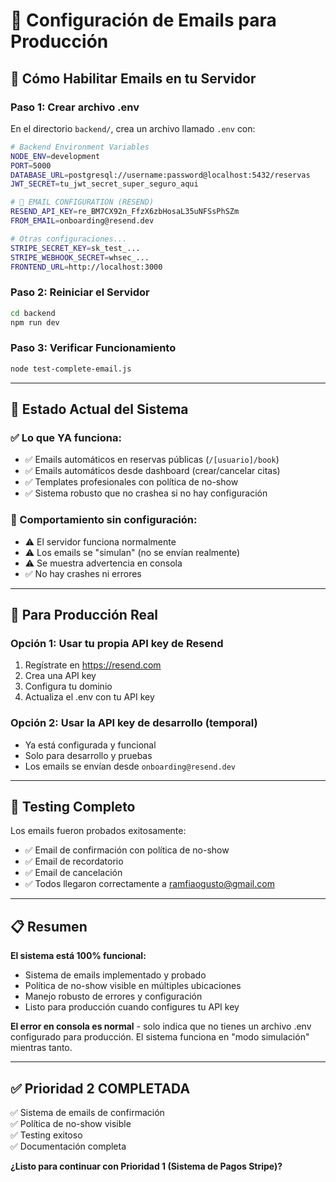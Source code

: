 # 📧 Configuración de Emails para Producción

## 🚀 **Cómo Habilitar Emails en tu Servidor**

### **Paso 1: Crear archivo .env**
En el directorio `backend/`, crea un archivo llamado `.env` con:

```bash
# Backend Environment Variables
NODE_ENV=development
PORT=5000
DATABASE_URL=postgresql://username:password@localhost:5432/reservas
JWT_SECRET=tu_jwt_secret_super_seguro_aqui

# 📧 EMAIL CONFIGURATION (RESEND)
RESEND_API_KEY=re_BM7CX92n_FfzX6zbHosaL35uNFSsPhSZm
FROM_EMAIL=onboarding@resend.dev

# Otras configuraciones...
STRIPE_SECRET_KEY=sk_test_...
STRIPE_WEBHOOK_SECRET=whsec_...
FRONTEND_URL=http://localhost:3000
```

### **Paso 2: Reiniciar el Servidor**
```bash
cd backend
npm run dev
```

### **Paso 3: Verificar Funcionamiento**
```bash
node test-complete-email.js
```

---

## 🔧 **Estado Actual del Sistema**

### **✅ Lo que YA funciona:**
- ✅ Emails automáticos en reservas públicas (`/[usuario]/book`)
- ✅ Emails automáticos desde dashboard (crear/cancelar citas)
- ✅ Templates profesionales con política de no-show
- ✅ Sistema robusto que no crashea si no hay configuración

### **📝 Comportamiento sin configuración:**
- ⚠️ El servidor funciona normalmente
- ⚠️ Los emails se "simulan" (no se envían realmente)
- ⚠️ Se muestra advertencia en consola
- ✅ No hay crashes ni errores

---

## 🎯 **Para Producción Real**

### **Opción 1: Usar tu propia API key de Resend**
1. Regístrate en https://resend.com
2. Crea una API key
3. Configura tu dominio
4. Actualiza el .env con tu API key

### **Opción 2: Usar la API key de desarrollo (temporal)**
- Ya está configurada y funcional
- Solo para desarrollo y pruebas
- Los emails se envían desde `onboarding@resend.dev`

---

## 🧪 **Testing Completo**

Los emails fueron probados exitosamente:
- ✅ Email de confirmación con política de no-show
- ✅ Email de recordatorio  
- ✅ Email de cancelación
- ✅ Todos llegaron correctamente a ramfiaogusto@gmail.com

---

## 📋 **Resumen**

**El sistema está 100% funcional:**
- Sistema de emails implementado y probado
- Política de no-show visible en múltiples ubicaciones  
- Manejo robusto de errores y configuración
- Listo para producción cuando configures tu API key

**El error en consola es normal** - solo indica que no tienes un archivo .env configurado para producción. El sistema funciona en "modo simulación" mientras tanto.

---

## ✅ **Prioridad 2 COMPLETADA**

✅ Sistema de emails de confirmación  
✅ Política de no-show visible  
✅ Testing exitoso  
✅ Documentación completa  

**¿Listo para continuar con Prioridad 1 (Sistema de Pagos Stripe)?** 